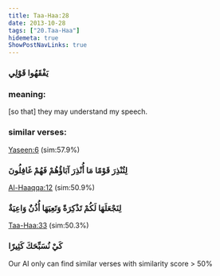 ```yaml
---
title: Taa-Haa:28
date: 2013-10-28
tags: ["20.Taa-Haa"]
hidemeta: true 
ShowPostNavLinks: true 
---
```

### يَفْقَهُوا قَوْلِي
### meaning: 
[so that] they may understand my speech.
### similar verses: 

[Yaseen:6](/36/6) (sim:57.9%)

### لِتُنْذِرَ قَوْمًا مَا أُنْذِرَ آبَاؤُهُمْ فَهُمْ غَافِلُونَ

[Al-Haaqqa:12](/69/12) (sim:50.9%)

### لِنَجْعَلَهَا لَكُمْ تَذْكِرَةً وَتَعِيَهَا أُذُنٌ وَاعِيَةٌ

[Taa-Haa:33](/20/33) (sim:50.3%)

### كَيْ نُسَبِّحَكَ كَثِيرًا

Our AI only can find similar verses with similarity score > 50% 


